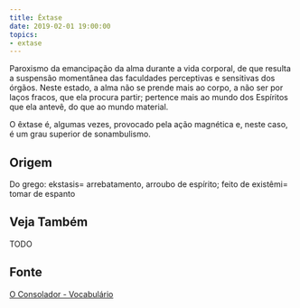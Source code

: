 ```yaml
---
title: Êxtase
date: 2019-02-01 19:00:00
topics:
- extase
---
```


Paroxismo da emancipação da alma durante a vida corporal, de que resulta a
suspensão momentânea das faculdades perceptivas e sensitivas dos órgãos. Neste
estado, a alma não se prende mais ao corpo, a não ser por laços fracos, que ela
procura partir; pertence mais ao mundo dos Espíritos que ela antevê, do que ao
mundo material.

O êxtase é, algumas vezes, provocado pela ação magnética e, neste caso, é um
grau superior de sonambulismo.

## Origem
Do grego: ekstasis= arrebatamento, arroubo de espírito; feito de existêmi= tomar de espanto

## Veja Também
TODO

## Fonte
[O Consolador - Vocabulário](http://www.oconsolador.com.br/linkfixo/vocabulario/principal.html)


